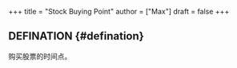 +++
title = "Stock Buying Point"
author = ["Max"]
draft = false
+++

## DEFINATION {#defination}

购买股票的时间点。
